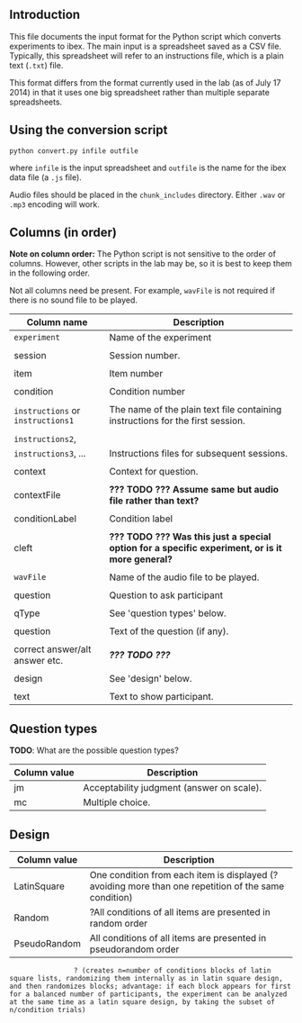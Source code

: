 Introduction
-----
This file documents the input format for the Python script which converts
experiments to ibex. The main input is a spreadsheet saved as a CSV file.
Typically, this spreadsheet will refer to an instructions file, which is a plain
text (`.txt`) file.

This format differs from the format currently used in the lab (as of July 17 2014)
in that it uses one big spreadsheet rather than multiple separate spreadsheets.

Using the conversion script
-----

    python convert.py infile outfile

where `infile` is the input spreadsheet and `outfile` is the name for the ibex
data file (a `.js` file).

Audio files should be placed in the `chunk_includes` directory. Either `.wav`
or `.mp3` encoding will work.

Columns (in order)
-----

**Note on column order:** The Python script is not sensitive to the order
of columns. However, other scripts in the lab may be, so it is best to keep
them in the following order.

Not all columns need be present. For example, `wavFile` is not required if
there is no sound file to be played.

Column name                       | Description
----------------------------------|------------
`experiment`                      | Name of the experiment
                                  |
session                           | Session number.
                                  |
item                              | Item number
                                  |
condition                         | Condition number
                                  |
`instructions` or `instructions1` | The name of the plain text file containing instructions for the first session.
                                  |
`instructions2`,                  |
`instructions3`, ...              | Instructions files for subsequent sessions.
                                  |
context                           | Context for question.
                                  |
contextFile                       | **??? TODO ??? Assume same but audio file rather than text?**
                                  |
conditionLabel                    | Condition label
                                  |
cleft                             | **??? TODO ??? Was this just a special option for a specific experiment, or is it more general?**
                                  |
`wavFile`                         | Name of the audio file to be played.
                                  |
question                          | Question to ask participant
                                  |
qType                             | See 'question types' below.
                                  |
question                          | Text of the question (if any).
                                  |
correct answer/alt answer etc.    | ***??? TODO ???***                          
                                  |
design                            | See 'design' below.
                                  |
text                              | Text to show participant.


Question types
--------------

**TODO**: What are the possible question types?

Column value | Description
-------------|------------
jm           | Acceptability judgment (answer on scale).
mc           | Multiple choice.


Design
------

Column value      | Description
------------------|------------
LatinSquare       | One condition from each item is displayed (?avoiding more than one repetition of the same condition)
Random            | ?All conditions of all items are presented in random order 
PseudoRandom      | All conditions of all items are presented in pseudorandom order
                    ? (creates n=number of conditions blocks of latin square lists, randomizing them internally as in latin square design, and then randomizes blocks; advantage: if each block appears for first for a balanced number of participants, the experiment can be analyzed at the same time as a latin square design, by taking the subset of n/condition trials)
